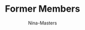 ---
widget: about
headless: true  # This file represents a page section.

# ... Put Your Section Options Here (title etc.) ...
title: Former Members
weight: 1000

# Choose the user profile to display
# This should be the username of a profile in your `content/authors/` folder.
author: 'Nina-Masters'
---